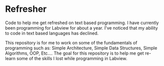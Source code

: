 # Refresher
Code to help me get refreshed on text based programming.
I have currently been programming for Labview for about a year.  I've noticed that my ability to code in text based languages has declined.

This repository is for me to work on some of the fundamentals of programming such as:
  Simple Architecture,
  Simple Data Structures,
  Simple Algorithms,
  OOP,
  Etc....
The goal for this repository is to help me get re-learn some of the skills I lost while programming in Labview.

